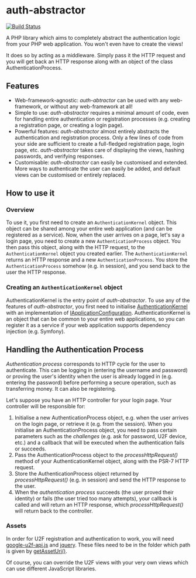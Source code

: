 # auth-abstractor

[![Build Status](https://travis-ci.org/matthewslouismarie/auth-abstractor.svg?branch=master)](https://travis-ci.org/matthewslouismarie/auth-abstractor)

A PHP library which aims to completely abstract the authentication logic
from your PHP web application. You won't even have to create the views!

It does so by acting as a middleware. Simply pass it the HTTP request and you
will get back an HTTP response along with an object of the class
AuthenticationProcess.

## Features

 - Web-framework-agnostic: _auth-abtractor_ can be used with any web-framework,
 or without any web-framework at all!
 - Simple to use: _auth-abstractor_ requires a minimal amount of code, even for
 handling entire authentication or registration processes (e.g. creating a
 registration page, or creating a login page).
 - Powerful features: _auth-abstractor_ almost entirely abstracts the
 authentication and registration process. Only a few lines of code from your
 side are sufficient to create a full-fledged registration page, login page,
 etc. _auth-abstractor_ takes care of displaying the views, hashing passwords,
 and verifying responses.
 - Customisable: _auth-abstractor_ can easily be customised and extended. More
 ways to authenticate the user can easily be added, and default views can be
 customised or entirely replaced.

## How to use it

### Overview

To use it, you first need to create an `AuthenticationKernel` object. This
object can be shared among your entire web application (and can be registered as
a service). Now, when the user arrives on a page, let's say a login page, you
need to create a new `AuthenticationProcess` object. You then pass this object,
along with the HTTP request, to the `AuthenticationKernel` object you created
earlier.
The `AuthenticationKernel` returns an HTTP response and a new 
`AuthenticationProcess`. You store the `AuthenticationProcess` somehow (e.g. in
session), and you send back to the user the HTTP response.



### Creating an `AuthenticationKernel` object

AuthenticationKernel is the entry point of _auth-abstractor_. To use any of the
features of _auth-abstractor_, you first need to initialise
[AuthenticationKernel](https://github.com/matthewslouismarie/auth-abstractor/blob/master/src/LM/Authentifier/Controller/AuthenticationKernel.php) with an implementation of
[IApplicationConfiguration](https://github.com/matthewslouismarie/auth-abstractor/blob/master/src/LM/Authentifier/Configuration/IApplicationConfiguration.php). AuthenticationKernel is an object that can be
common to your entire web applications, so you can register it as a service if
your web application supports dependency injection (e.g. Symfony).

## Handling the Authentication Process

_Authentication process_ corresponds to HTTP cycle for the user to authenticate.
This can be logging in (entering the username and password) or proving the
user's identity when the user is already logged in (e.g. entering the password)
before performing a secure operation, such as transferring money. It can also be
registering.

Let's suppose you have an HTTP controller for your login page. Your controller
will be responsible for:

1. Initialise a new AuthenticationProcess object, e.g. when the user arrives
on the login page, or retrieve it (e.g. from the session). When you initialise
an AuthenticationProcess object, you need to pass certain parameters such as the
_challenges_ (e.g. ask for password, U2F device, etc.) and a callback that will
be executed when the authentication fails or succeeds.
2. Pass the AuthenticationProcess object to the _processHttpRequest()_ method of
your AuthenticationKernel object, along with the PSR-7 HTTP request.
3. Store the AuthenticationProcess object returned by _processHttpRequest()_
(e.g. in session) and send the HTTP response to the user.
4. When the _authentication process_ succeeds (the user proved their identity)
or fails (the user tried too many attempts), your callback is called and will
return an HTTP response, which _processHttpRequest()_ will return back to the
controller.

### Assets

In order for U2F registration and authentication to work, you will need
[google-u2f-api.js](https://www.npmjs.com/package/google-u2f-api.js) and
[jquery](https://www.npmjs.com/package/jquery). These files need to be in the
folder which path is given by [getAssetUri()](https://github.com/matthewslouismarie/auth-abstractor/blob/a97f0a64d5f0f8760d133f34afcf2a44ab1aa082/src/LM/Authentifier/Configuration/IApplicationConfiguration.php#L11).

Of course, you can override the U2F views with your very own views which can
use different JavaScript libraries.
